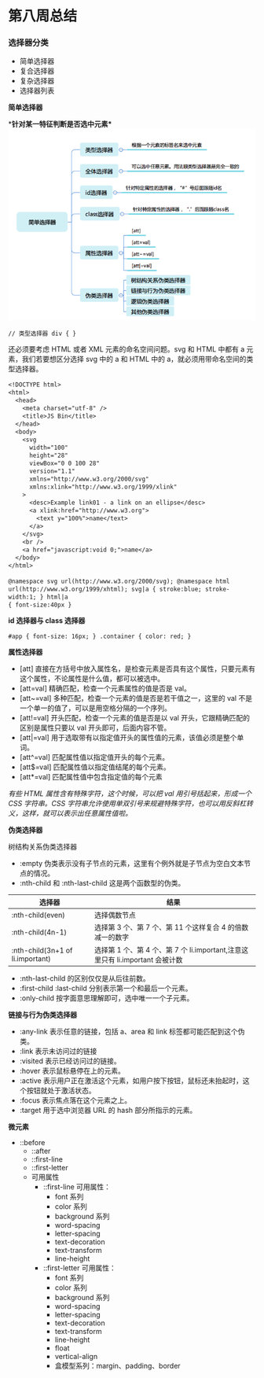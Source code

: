 # 第八周总结
### 选择器分类

- 简单选择器
- 复合选择器
- 复杂选择器
- 选择器列表

**简单选择器**

***针对某一特征判断是否选中元素\*** [![运行结果](https://github.com/xieww/Frontend-01-Template/raw/master/week08/images/1.png)](https://github.com/xieww/Frontend-01-Template/blob/master/week08/images/1.png)

```
// 类型选择器 div { }
```

还必须要考虑 HTML 或者 XML 元素的命名空间问题。svg 和 HTML 中都有 a 元素，我们若要想区分选择 svg 中的 a 和 HTML 中的 a，就必须用带命名空间的类型选择器。

```
<!DOCTYPE html>
<html>
  <head>
    <meta charset="utf-8" />
    <title>JS Bin</title>
  </head>
  <body>
    <svg
      width="100"
      height="28"
      viewBox="0 0 100 28"
      version="1.1"
      xmlns="http://www.w3.org/2000/svg"
      xmlns:xlink="http://www.w3.org/1999/xlink"
    >
      <desc>Example link01 - a link on an ellipse</desc>
      <a xlink:href="http://www.w3.org">
        <text y="100%">name</text>
      </a>
    </svg>
    <br />
    <a href="javascript:void 0;">name</a>
  </body>
</html>

@namespace svg url(http://www.w3.org/2000/svg); @namespace html
url(http://www.w3.org/1999/xhtml); svg|a { stroke:blue; stroke-width:1; } html|a
{ font-size:40px }
```

**id 选择器与 class 选择器**

```
#app { font-size: 16px; } .container { color: red; }
```

**属性选择器**

- [att] 直接在方括号中放入属性名，是检查元素是否具有这个属性，只要元素有这个属性，不论属性是什么值，都可以被选中。
- [att=val] 精确匹配，检查一个元素属性的值是否是 val。
- [att~=val] 多种匹配，检查一个元素的值是否是若干值之一，这里的 val 不是一个单一的值了，可以是用空格分隔的一个序列。
- [att!=val] 开头匹配，检查一个元素的值是否是以 val 开头，它跟精确匹配的区别是属性只要以 val 开头即可，后面内容不管。
- [att|=val] 用于选取带有以指定值开头的属性值的元素，该值必须是整个单词。
- [att^=val] 匹配属性值以指定值开头的每个元素。
- [att$=val] 匹配属性值以指定值结尾的每个元素。
- [att*=val] 匹配属性值中包含指定值的每个元素

*有些 HTML 属性含有特殊字符，这个时候，可以把 val 用引号括起来，形成一个 CSS 字符串。CSS 字符串允许使用单双引号来规避特殊字符，也可以用反斜杠转义，这样，就可以表示出任意属性值啦。*

**伪类选择器**

树结构关系伪类选择器

- :empty 伪类表示没有子节点的元素，这里有个例外就是子节点为空白文本节点的情况。
- :nth-child 和 :nth-last-child 这是两个函数型的伪类。

| 选择器                           | 结果                                                         |
| -------------------------------- | ------------------------------------------------------------ |
| :nth-child(even)                 | 选择偶数节点                                                 |
| :nth-child(4n-1)                 | 选择第 3 个、第 7 个、第 11 个这样复合 4 的倍数减一的数字    |
| :nth-child(3n+1 of li.important) | 选择第 1 个、第 4 个、第 7 个 li.important,注意这里只有 li.important 会被计数 |

- :nth-last-child 的区别仅仅是从后往前数。
- :first-child :last-child 分别表示第一个和最后一个元素。
- :only-child 按字面意思理解即可，选中唯一一个子元素。

**链接与行为伪类选择器**

- :any-link 表示任意的链接，包括 a、area 和 link 标签都可能匹配到这个伪类。
- :link 表示未访问过的链接
- :visited 表示已经访问过的链接。
- :hover 表示鼠标悬停在上的元素。
- :active 表示用户正在激活这个元素，如用户按下按钮，鼠标还未抬起时，这个按钮就处于激活状态。
- :focus 表示焦点落在这个元素之上。
- :target 用于选中浏览器 URL 的 hash 部分所指示的元素。

**微元素**

- ::before
  - ::after
  - ::first-line
  - ::first-letter
  - 可用属性
    - ::first-line 可用属性：
      - font 系列
      - color 系列
      - background 系列
      - word-spacing
      - letter-spacing
      - text-decoration
      - text-transform
      - line-height
    - ::first-letter 可用属性：
      - font 系列
      - color 系列
      - background 系列
      - word-spacing
      - letter-spacing
      - text-decoration
      - text-transform
      - line-height
      - float
      - vertical-align
      - 盒模型系列：margin、padding、border